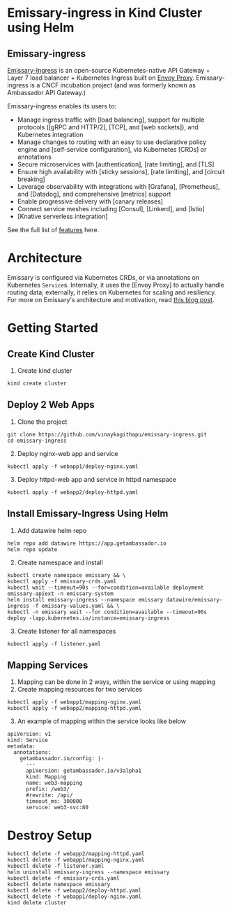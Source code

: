 # Emissary-ingress in Kind Cluster using Helm
## Emissary-ingress

[Emissary-Ingress](https://www.getambassador.io) is an open-source Kubernetes-native API Gateway +
Layer 7 load balancer + Kubernetes Ingress built on [Envoy Proxy](https://www.envoyproxy.io).
Emissary-ingress is a CNCF incubation project (and was formerly known as Ambassador API Gateway.)

Emissary-ingress enables its users to:
* Manage ingress traffic with [load balancing], support for multiple protocols ([gRPC and HTTP/2], [TCP], and [web sockets]), and Kubernetes integration
* Manage changes to routing with an easy to use declarative policy engine and [self-service configuration], via Kubernetes [CRDs] or annotations
* Secure microservices with [authentication], [rate limiting], and [TLS]
* Ensure high availability with [sticky sessions], [rate limiting], and [circuit breaking]
* Leverage observability with integrations with [Grafana], [Prometheus], and [Datadog], and comprehensive [metrics] support
* Enable progressive delivery with [canary releases]
* Connect service meshes including [Consul], [Linkerd], and [Istio]
* [Knative serverless integration]

See the full list of [features](https://www.getambassador.io/features/) here.

# Architecture

Emissary is configured via Kubernetes CRDs, or via annotations on Kubernetes `Service`s. Internally,
it uses the [Envoy Proxy] to actually handle routing data; externally, it relies on Kubernetes for
scaling and resiliency. For more on Emissary's architecture and motivation, read [this blog post](https://blog.getambassador.io/building-ambassador-an-open-source-api-gateway-on-kubernetes-and-envoy-ed01ed520844).

# Getting Started

## Create Kind Cluster
1. Create kind cluster
```
kind create cluster
```

## Deploy 2 Web Apps
1. Clone the project
```
git clone https://github.com/vinaykagithapu/emissary-ingress.git
cd emissary-ingress
```
2. Deploy nginx-web app and service
```
kubectl apply -f webapp1/deploy-nginx.yaml
```
3. Deploy httpd-web app and service in httpd namespace
```
kubectl apply -f webapp2/deploy-httpd.yaml
```

## Install Emissary-Ingress Using Helm

1. Add datawire helm repo
```
helm repo add datawire https://app.getambassador.io
helm repo update
```
2. Create namespace and install
```
kubectl create namespace emissary && \
kubectl apply -f emissary-crds.yaml
kubectl wait --timeout=90s --for=condition=available deployment emissary-apiext -n emissary-system
helm install emissary-ingress --namespace emissary datawire/emissary-ingress -f emissary-values.yaml && \
kubectl -n emissary wait --for condition=available --timeout=90s deploy -lapp.kubernetes.io/instance=emissary-ingress
```
3. Create listener for all namespaces
```
kubectl apply -f listener.yaml
```
## Mapping Services
1. Mapping can be done in 2 ways, within the service or using mapping 
2. Create mapping resources for two services
```
kubectl apply -f webapp1/mapping-nginx.yaml
kubectl apply -f webapp2/mapping-httpd.yaml
```
3. An example of mapping within the service looks like below
```
apiVersion: v1
kind: Service
metadata:
  annotations:
    getambassador.io/config: |-
      ---
      apiVersion: getambassador.io/v3alpha1
      kind: Mapping
      name: web3-mapping
      prefix: /web3/
      #rewrite: /api/
      timeout_ms: 300000
      service: web3-svc:80

```

# Destroy Setup
```
kubectl delete -f webapp2/mapping-httpd.yaml
kubectl delete -f webapp1/mapping-nginx.yaml
kubectl delete -f listener.yaml
helm uninstall emissary-ingress --namespace emissary
kubectl delete -f emissary-crds.yaml
kubectl delete namespace emissary
kubectl delete -f webapp2/deploy-httpd.yaml
kubectl delete -f webapp1/deploy-nginx.yaml
kind delete cluster
```
